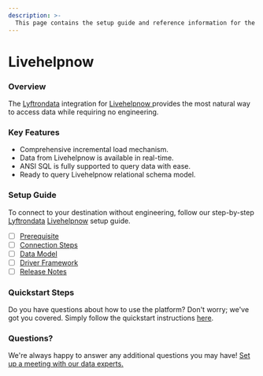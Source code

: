 ```yaml
---
description: >-
  This page contains the setup guide and reference information for the Livehelpnow source connector.
---
```


# Livehelpnow

### Overview

The [Lyftrondata](https://www.lyftrondata.com/) integration for [Livehelpnow](https://www.lyftrondata.com/integration/livehelpnow/)[ ](https://www.lyftrondata.com/integration/livehelpnow/)provides the most natural way to access data while requiring no engineering.

### Key Features

* Comprehensive incremental load mechanism.
* Data from Livehelpnow is available in real-time.&#x20;
* ANSI SQL is fully supported to query data with ease.
* Ready to query Livehelpnow relational schema model.

### Setup Guide

To connect to your destination without engineering, follow our step-by-step [Lyftrondata](https://www.lyftrondata.com/)  [Livehelpnow](https://www.lyftrondata.com/integration/livehelpnow/) setup guide.

* [ ] [Prerequisite](../../business-analytics/livehelpnow/prerequisite.md)
* [ ] [Connection Steps](../../business-analytics/livehelpnow/connection-steps.md)
* [ ] [Data Model](../../business-analytics/livehelpnow/data-model/)
* [ ] [Driver Framework](../../business-analytics/livehelpnow/driver-framework/)
* [ ] [Release Notes](../../business-analytics/livehelpnow/release-notes.md)

### Quickstart Steps

Do you have questions about how to use the platform? Don't worry; we've got you covered. Simply follow the quickstart instructions [here](../../../quickstart-steps.md).

### Questions? <a href="#questions" id="questions"></a>

We're always happy to answer any additional questions you may have! [Set up a meeting with our data experts.](https://www.lyftrondata.com/book-a-meeting/)


